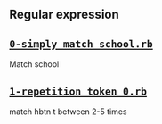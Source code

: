 ## Regular expression

## [`0-simply_match_school.rb`](0-simply_match_school.rb)
Match school

## [`1-repetition_token_0.rb`](1-repetition_token_0.rb)
match hbtn t between 2-5 times
